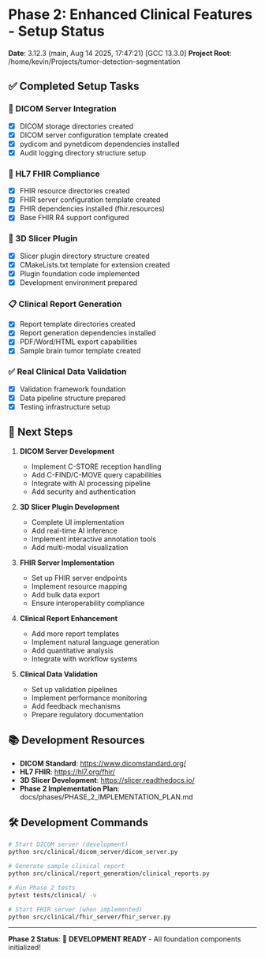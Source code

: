 # Phase 2: Enhanced Clinical Features - Setup Status

**Date**: 3.12.3 (main, Aug 14 2025, 17:47:21) [GCC 13.3.0]
**Project Root**: /home/kevin/Projects/tumor-detection-segmentation

## ✅ Completed Setup Tasks

### 🏥 DICOM Server Integration
- [x] DICOM storage directories created
- [x] DICOM server configuration template created
- [x] pydicom and pynetdicom dependencies installed
- [x] Audit logging directory structure setup

### 🔄 HL7 FHIR Compliance  
- [x] FHIR resource directories created
- [x] FHIR server configuration template created
- [x] FHIR dependencies installed (fhir.resources)
- [x] Base FHIR R4 support configured

### 🧠 3D Slicer Plugin
- [x] Slicer plugin directory structure created
- [x] CMakeLists.txt template for extension created
- [x] Plugin foundation code implemented
- [x] Development environment prepared

### 📋 Clinical Report Generation
- [x] Report template directories created
- [x] Report generation dependencies installed
- [x] PDF/Word/HTML export capabilities
- [x] Sample brain tumor template created

### ✅ Real Clinical Data Validation
- [x] Validation framework foundation
- [x] Data pipeline structure prepared
- [x] Testing infrastructure setup

## 🚀 Next Steps

1. **DICOM Server Development**
   - Implement C-STORE reception handling
   - Add C-FIND/C-MOVE query capabilities  
   - Integrate with AI processing pipeline
   - Add security and authentication

2. **3D Slicer Plugin Development**
   - Complete UI implementation
   - Add real-time AI inference
   - Implement interactive annotation tools
   - Add multi-modal visualization

3. **FHIR Server Implementation** 
   - Set up FHIR server endpoints
   - Implement resource mapping
   - Add bulk data export
   - Ensure interoperability compliance

4. **Clinical Report Enhancement**
   - Add more report templates
   - Implement natural language generation
   - Add quantitative analysis
   - Integrate with workflow systems

5. **Clinical Data Validation**
   - Set up validation pipelines
   - Implement performance monitoring
   - Add feedback mechanisms
   - Prepare regulatory documentation

## 📚 Development Resources

- **DICOM Standard**: https://www.dicomstandard.org/
- **HL7 FHIR**: https://hl7.org/fhir/
- **3D Slicer Development**: https://slicer.readthedocs.io/
- **Phase 2 Implementation Plan**: docs/phases/PHASE_2_IMPLEMENTATION_PLAN.md

## 🛠️ Development Commands

```bash
# Start DICOM server (development)
python src/clinical/dicom_server/dicom_server.py

# Generate sample clinical report
python src/clinical/report_generation/clinical_reports.py

# Run Phase 2 tests
pytest tests/clinical/ -v

# Start FHIR server (when implemented)
python src/clinical/fhir_server/fhir_server.py
```

---

**Phase 2 Status**: 🚀 **DEVELOPMENT READY** - All foundation components initialized!
